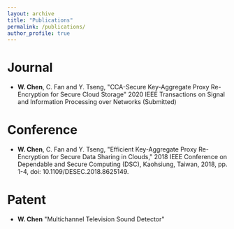 ```yaml
---
layout: archive
title: "Publications"
permalink: /publications/
author_profile: true
---
```


Journal
=====
* **W. Chen**, C. Fan and Y. Tseng, "CCA-Secure Key-Aggregate Proxy Re-Encryption for Secure Cloud Storage" 2020 IEEE Transactions on Signal and Information Processing over Networks (Submitted)

Conference
=====

* **W. Chen**, C. Fan and Y. Tseng, "Efficient Key-Aggregate Proxy Re-Encryption for Secure Data Sharing in Clouds," 2018 IEEE Conference on Dependable and Secure Computing (DSC), Kaohsiung, Taiwan, 2018, pp. 1-4, doi: 10.1109/DESEC.2018.8625149.

Patent
=====

* **W. Chen** "Multichannel Television Sound Detector"
